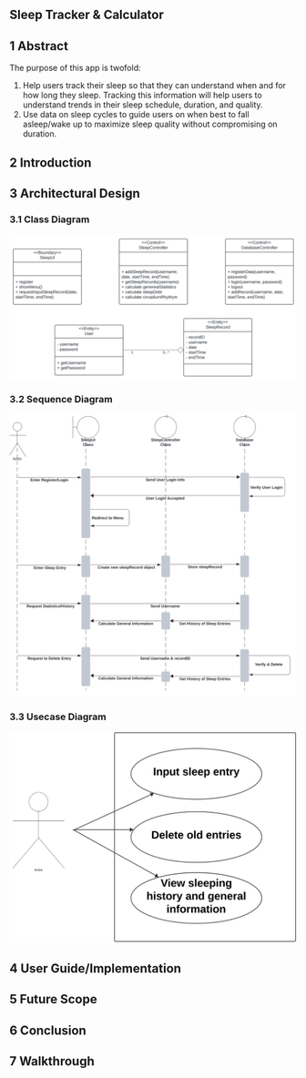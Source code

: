 ## Sleep Tracker & Calculator
## 1 Abstract
The purpose of this app is twofold:
1. Help users track their sleep so that they can understand when and for how long they sleep. Tracking this information will help users to understand trends in their sleep schedule, duration, and quality.
2. Use data on sleep cycles to guide users on when best to fall asleep/wake up to maximize sleep quality without compromising on duration.
## 2 Introduction
## 3 Architectural Design
### 3.1 Class Diagram
![class diagram](class-diagram.png)
### 3.2 Sequence Diagram
![sequence diagram](sequence-diagram.png)
### 3.3 Usecase Diagram
![usecase diagram](usecase-diagram.png)
## 4 User Guide/Implementation
## 5 Future Scope
## 6 Conclusion
## 7 Walkthrough

